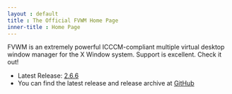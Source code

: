 ```yaml
---
layout : default
title : The Official FVWM Home Page
inner-title : Home Page
---
```


FVWM is an extremely powerful ICCCM-compliant multiple virtual desktop window manager for the X  Window system. Support is excellent. Check it out!

+ Latest Release: [2.6.6](https://github.com/fvwmorg/fvwm/releases/download/version-2.6.6/fvwm-2.6.6.tar.gz)
+ You can find the latest release and release archive at [GitHub](https://github.com/fvwmorg/fvwm/releases)
